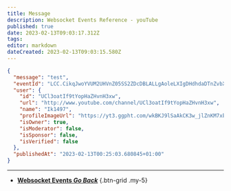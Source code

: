 ```yaml
---
title: Message
description: Websocket Events Reference - youTube
published: true
date: 2023-02-13T09:03:17.312Z
tags: 
editor: markdown
dateCreated: 2023-02-13T09:03:15.580Z
---
```


```json
{
  "message": "test",
  "eventId": "LCC.CikqJwoYVUM2UHVnZ05SS2ZDcDBLALLgAoleLXIgDHdhdaDTnZvbXRLUWtmMENGUUdSd1FvZGFpSUswZt",
  "user": {
    "id": "UCl3oatIf9tYopHaZHvnH3xw",
    "url": "http://www.youtube.com/channel/UCl3oatIf9tYopHaZHvnH3xw",
    "name": "Ik1497",
    "profileImageUrl": "https://yt3.ggpht.com/wkBKJ9lSaAkCK3w_jlZnKM7xbyb9416CBRRbRah_SZNXQxgFly9FUYhK7-joTW39BG8vrs0n=s88-c-k-c0x00ffffff-no-rj",
    "isOwner": true,
    "isModerator": false,
    "isSponsor": false,
    "isVerified": false
  },
  "publishedAt": "2023-02-13T00:25:03.680845+01:00"
}
```

---

- [<i class="mdi mdi-chevron-left"></i>**Websocket Events *Go Back***](/Servers-Clients/WebSocket-Server/Events)
{.btn-grid .my-5}